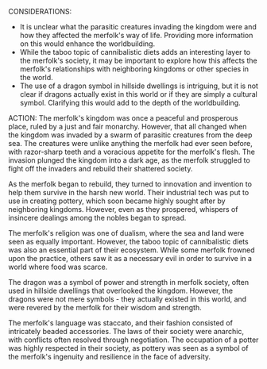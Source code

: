 CONSIDERATIONS:
- It is unclear what the parasitic creatures invading the kingdom were and how they affected the merfolk's way of life. Providing more information on this would enhance the worldbuilding.
- While the taboo topic of cannibalistic diets adds an interesting layer to the merfolk's society, it may be important to explore how this affects the merfolk's relationships with neighboring kingdoms or other species in the world.
- The use of a dragon symbol in hillside dwellings is intriguing, but it is not clear if dragons actually exist in this world or if they are simply a cultural symbol. Clarifying this would add to the depth of the worldbuilding.

ACTION:
The merfolk's kingdom was once a peaceful and prosperous place, ruled by a just and fair monarchy. However, that all changed when the kingdom was invaded by a swarm of parasitic creatures from the deep sea. The creatures were unlike anything the merfolk had ever seen before, with razor-sharp teeth and a voracious appetite for the merfolk's flesh. The invasion plunged the kingdom into a dark age, as the merfolk struggled to fight off the invaders and rebuild their shattered society.

As the merfolk began to rebuild, they turned to innovation and invention to help them survive in the harsh new world. Their industrial tech was put to use in creating pottery, which soon became highly sought after by neighboring kingdoms. However, even as they prospered, whispers of insincere dealings among the nobles began to spread.

The merfolk's religion was one of dualism, where the sea and land were seen as equally important. However, the taboo topic of cannibalistic diets was also an essential part of their ecosystem. While some merfolk frowned upon the practice, others saw it as a necessary evil in order to survive in a world where food was scarce.

The dragon was a symbol of power and strength in merfolk society, often used in hillside dwellings that overlooked the kingdom. However, the dragons were not mere symbols - they actually existed in this world, and were revered by the merfolk for their wisdom and strength.

The merfolk's language was staccato, and their fashion consisted of intricately beaded accessories. The laws of their society were anarchic, with conflicts often resolved through negotiation. The occupation of a potter was highly respected in their society, as pottery was seen as a symbol of the merfolk's ingenuity and resilience in the face of adversity.